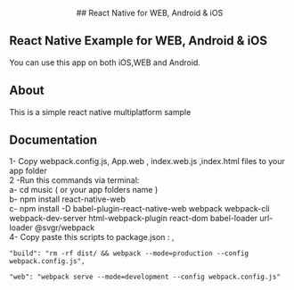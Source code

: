<p align="center">
 ## React Native for WEB, Android &amp; iOS
</br>

## React Native Example for WEB, Android &amp; iOS

You can use this app on both iOS,WEB and Android.

## About

This is a simple react native multiplatform sample
</br>
## Documentation
1- Copy webpack.config.js, App.web , index.web.js ,index.html files to your app folder
</br>
2 -Run this commands via terminal: 
</br>
   a-    cd music ( or your app folders name )
   </br>
   b-    npm install react-native-web
   </br>
   c-    npm install -D babel-plugin-react-native-web webpack webpack-cli webpack-dev-server html-webpack-plugin react-dom babel-loader url-loader @svgr/webpack
   </br>
 4-  Copy paste this scripts to package.json :  ,
 </br>
 
    "build": "rm -rf dist/ && webpack --mode=production --config webpack.config.js",
    
    "web": "webpack serve --mode=development --config webpack.config.js"
 </br>
</p>
